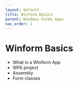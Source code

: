 ```yaml
---
layout: default
title: Winform Basics
parent: Windows Forms Apps
nav_order: 1
---
```


# Winform Basics

- What is a Winform App
- WFA project
- Assembly
- Form classes
